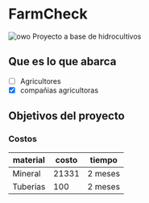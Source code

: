 # FarmCheck
![owo](https://images.discordapp.net/avatars/408785106942164992/7f7a07bfad0ad6a2faaaccd9421e5392.png?size=512)
Proyecto a base de hidrocultivos
## Que es lo que abarca
- [ ] Agricultores
- [x] compañias agricultoras
## Objetivos del proyecto
### Costos
| material | costo | tiempo |
| ---------|-------|------- |
| Mineral | 21331 | 2 meses |
| Tuberias | 100 | 2 meses |
